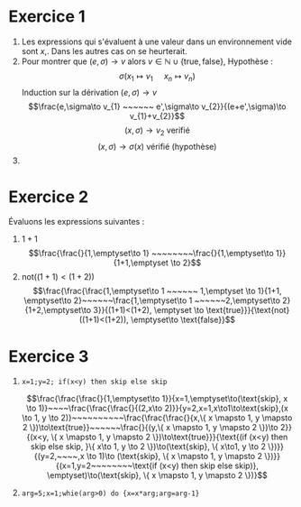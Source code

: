 # Exercice 1

1. Les expressions qui s'évaluent à une valeur dans un environnement vide sont $x,$. Dans les autres cas on se heurterait.
2. Pour montrer que $(e,\sigma)\to v \text{ alors } v \in \mathbb{N} \cup \{ \text{true}, \text{false} \}$, 
   Hypothèse : 
   $$\sigma(x_{1}\mapsto v_{1} ~~~~~ x_{n} \mapsto v_{n})$$
   Induction sur la dérivation $(e,\sigma)\to v$
   $$\frac{e,\sigma\to v_{1} ~~~~~~ e',\sigma\to v_{2}}{(e+e',\sigma)\to v_{1}+v_{2}}$$
   $$(x,\sigma)\to v_{2} \text{ verifié}$$
   $$(x,\sigma)\to \sigma(x) \text{ vérifié}\text{ (hypothèse)}$$
3. 

# Exercice 2

Évaluons les expressions suivantes : 
1. $1+1$
   $$\frac{\frac{}{1,\emptyset\to 1} ~~~~~~~~\frac{}{1,\emptyset\to 1}}{1+1,\emptyset \to 2}$$
2. $\text{not}((1+1)<(1+2))$
   $$\frac{\frac{\frac{1,\emptyset\to 1 ~~~~~~ 1,\emptyset \to 1}{1+1, \emptyset\to 2}~~~~~~\frac{1,\emptyset\to 1 ~~~~~~2,\emptyset\to 2}{1+2,\emptyset\to 3}}{(1+1)<(1+2), \emptyset \to \text{true}}}{\text{not}((1+1)<(1+2)), \emptyset\to \text{false}}$$

# Exercice 3

1. `x=1;y=2; if(x<y) then skip else skip`
   
   $$\frac{\frac{\frac{}{1,\emptyset\to 1}}{x=1,\emptyset\to(\text{skip}, x \to 1)}~~~~\frac{\frac{\frac{}{(2,x\to 2)}}{y=2,x=1,x\to1\to\text{skip},(x \to 1, y \to 2)}~~~~~~~~~~\frac{\frac{\frac{}{x,\{ x \mapsto 1, y \mapsto 2 \})\to\text{true}}~~~~~~\frac{}{(y,\{ x \mapsto 1, y \mapsto 2 \})\to 2}}{(x<y, \{ x \mapsto 1, y \mapsto 2 \})\to\text{true}}}{\text{(if (x<y) then skip else skip, }\{ x\to 1, y \to 2 \})\to(\text{skip}, \{ x\to1, y \to 2 \})}}{(y=2,~~~~,x \to 1)\to (\text{skip}, \{ x \mapsto 1, y \mapsto 2 \})}}{(x=1,y=2~~~~~~~~\text{if (x<y) then skip else skip)}, \emptyset)\to(\text{skip}, \{ x \mapsto 1, y \mapsto 2 \})}$$
2. `arg=5;x=1;whie(arg>0) do {x=x*arg;arg=arg-1}`
   